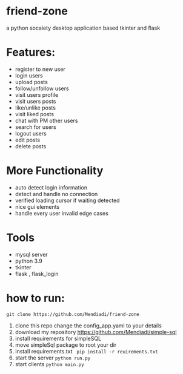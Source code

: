 # friend-zone
a python socaiety desktop application based tkinter and flask

# Features:
* register to new user
* login users
* upload posts
* follow/unfollow users
* visit users profile
* visit users posts
* like/unlike posts
* visit liked posts
* chat with PM other users
* search for users
* logout users
* edit posts
* delete posts


# More Functionality
* auto detect login information
* detect and handle no connection
* verified loading cursor if waiting detected
* nice gui elements
* handle every user invalid edge cases

# Tools
* mysql server
* python 3.9
* tkinter
* flask , flask_login

# how to run:
```commandline
git clone https://github.com/Mendiadi/friend-zone
```
1. clone this repo change the config_app.yaml to your details 
2. download my repository https://github.com/Mendiadi/simple-sql 
3. install requirements for simpleSQL
4. move simpleSql package to root your dir
5. install requirements.txt ``` pip install -r reuirements.txt```
6. start the server ```python run.py```
7. start clients ```python main.py```